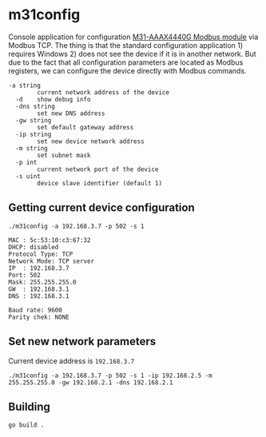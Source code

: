 # m31config

Console application for configuration [M31-AAAX4440G Modbus module](https://www.cdebyte.com/products/M31-AAAX4440G) via Modbus TCP.
The thing is that the standard configuration application 1) requires Windows 2) does not see 
the device if it is in another network. But due to the fact that all configuration parameters are located as 
Modbus registers, we can configure the device directly with Modbus commands.

```
-a string
    	current network address of the device
  -d	show debug info
  -dns string
    	set new DNS address
  -gw string
    	set default gateway address
  -ip string
    	set new device network address
  -m string
    	set subnet mask
  -p int
    	current network port of the device
  -s uint
    	device slave identifier (default 1)
```

## Getting current device configuration

```shell
./m31config -a 192.168.3.7 -p 502 -s 1
````

```
MAC : 5c:53:10:c3:67:32
DHCP: disabled
Protocol Type: TCP
Network Mode: TCP server
IP  : 192.168.3.7
Port: 502
Mask: 255.255.255.0
GW  : 192.168.3.1
DNS : 192.168.3.1

Baud rate: 9600
Parity chek: NONE
```

## Set new network parameters
Current device address is `192.168.3.7`

```shell
./m31config -a 192.168.3.7 -p 502 -s 1 -ip 192.168.2.5 -m 255.255.255.0 -gw 192.168.2.1 -dns 192.168.2.1
```

## Building
```shell
go build .
```